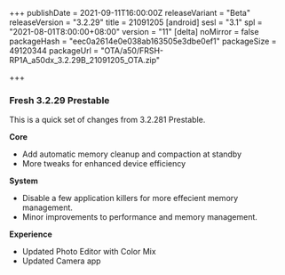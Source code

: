 +++
publishDate = 2021-09-11T16:00:00Z
releaseVariant = "Beta"
releaseVersion = "3.2.29"
title = 21091205
[android]
sesl = "3.1"
spl = "2021-08-01T8:00:00+08:00"
version = "11"
[delta]
noMirror = false
packageHash = "eec0a2614e0e038ab163505e3dbe0ef1"
packageSize = 49120344
packageUrl = "OTA/a50/FRSH-RP1A_a50dx_3.2.29B_21091205_OTA.zip"

+++
### Fresh 3.2.29 Prestable

This is a quick set of changes from 3.2.281 Prestable.

**Core**

* Add automatic memory cleanup and compaction at standby
* More tweaks for enhanced device efficiency

**System**

* Disable a few application killers for more effecient memory management.
* Minor improvements to performance and memory management.

**Experience**

* Updated Photo Editor with Color Mix
* Updated Camera app
